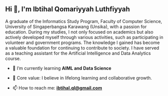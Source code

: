 ## Hi 👋, I'm Ibtihal Qomariyyah Luthfiyyah
A graduate of the Informatics Study Program, Faculty of Computer Science, University of Singaperbangsa Karawang (Unsika), with a passion for education. During my studies, I not only focused on academics but also actively developed myself through various activities, such as participating in volunteer and government programs. The knowledge I gained has become a valuable foundation for continuing to contribute to society. I have served as a teaching assistant for the Artificial Intelligence and Data Analytics course.

- 🌱 I’m currently learning **AIML and Data Science**

- 📝 Core value: I believe in lifelong learning and collaborative growth.

- 📫 How to reach me: **ibtihal.ql@gmail.com**
